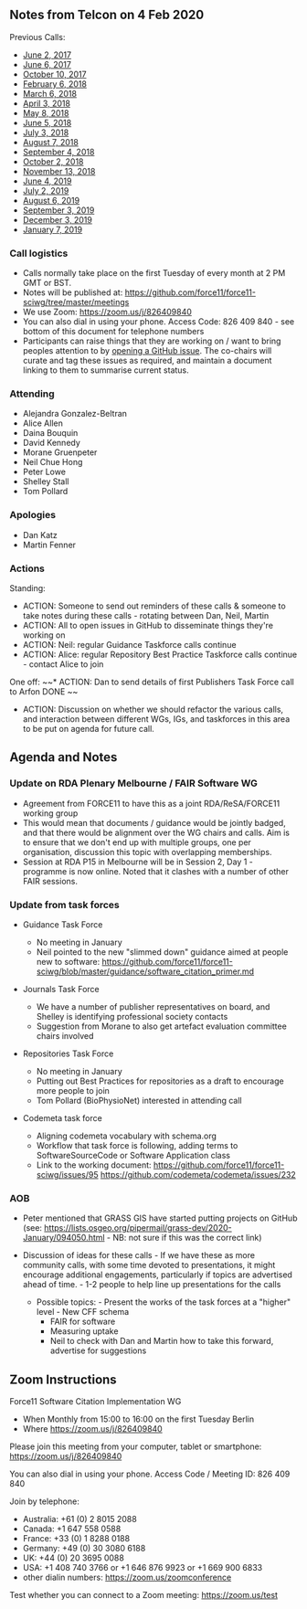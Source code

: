 ## Notes from Telcon on 4 Feb 2020

Previous Calls:
 - [June 2, 2017](https://github.com/force11/force11-sciwg/blob/master/meetings/20170602-Notes.md)
 - [June 6, 2017](https://github.com/force11/force11-sciwg/blob/master/meetings/20170606-Notes.md)
 - [October 10, 2017](https://github.com/force11/force11-sciwg/blob/master/meetings/20171010-Notes.md)
 - [February 6, 2018](https://github.com/force11/force11-sciwg/blob/master/meetings/20180206-Notes.md)
 - [March 6, 2018](https://github.com/force11/force11-sciwg/blob/master/meetings/20180306-Notes.md)
 - [April 3, 2018](https://github.com/force11/force11-sciwg/blob/master/meetings/20180403-Notes.md)
 - [May 8, 2018](https://github.com/force11/force11-sciwg/blob/master/meetings/20180508-Notes.md)
 - [June 5, 2018](https://github.com/force11/force11-sciwg/blob/master/meetings/20180605-Notes.md)
 - [July 3, 2018](https://github.com/force11/force11-sciwg/blob/master/meetings/20180703-Notes.md)
 - [August 7, 2018](https://github.com/force11/force11-sciwg/blob/master/meetings/20180807-Notes.md)
 - [September 4, 2018](https://github.com/force11/force11-sciwg/blob/master/meetings/20180904-Notes.md)
 - [October 2, 2018](https://github.com/force11/force11-sciwg/blob/master/meetings/20181002-Notes.md)
 - [November 13, 2018](https://github.com/force11/force11-sciwg/blob/master/meetings/20181113-Notes.md)
 - [June 4, 2019](https://github.com/force11/force11-sciwg/blob/master/meetings/20190604-Notes.md)
 - [July 2, 2019](https://github.com/force11/force11-sciwg/blob/master/meetings/20190702-Notes.md)
 - [August 6, 2019](https://github.com/force11/force11-sciwg/blob/master/meetings/20190806-Notes.md)
 - [September 3, 2019](https://github.com/force11/force11-sciwg/blob/master/meetings/20190903-Notes.md)
 - [December 3, 2019](https://github.com/force11/force11-sciwg/blob/master/meetings/20191203-Notes.md)
 - [January 7, 2019](https://github.com/force11/force11-sciwg/blob/master/meetings/20200107-Notes.md)


### Call logistics

 - Calls normally take place on the first Tuesday of every month at 2 PM GMT or BST.
 - Notes will be published at: https://github.com/force11/force11-sciwg/tree/master/meetings
 - We use Zoom: https://zoom.us/j/826409840
 - You can also dial in using your phone. Access Code: 826 409 840 - see bottom of this document for telephone numbers
 - Participants can raise things that they are working on / want to bring peoples attention to by [opening a GitHub issue](https://github.com/force11/force11-sciwg/issues). The co-chairs will curate and tag these issues as required, and maintain a document linking to them to summarise current status.

### Attending

- Alejandra Gonzalez-Beltran
- Alice Allen
- Daina Bouquin
- David Kennedy
- Morane Gruenpeter
- Neil Chue Hong
- Peter Lowe
- Shelley Stall
- Tom Pollard

### Apologies

 - Dan Katz
 - Martin Fenner
 
### Actions

Standing:
 * ACTION: Someone to send out reminders of these calls & someone to take notes during these calls - rotating between Dan, Neil, Martin
 * ACTION: All to open issues in GitHub to disseminate things they're working on
 * ACTION: Neil: regular Guidance Taskforce calls continue
 * ACTION: Alice: regular Repository Best Practice Taskforce calls continue - contact Alice to join

One off:
 ~~* ACTION: Dan to send details of first Publishers Task Force call to Arfon DONE ~~
 * ACTION: Discussion on whether we should refactor the various calls, and interaction between different WGs, IGs, and taskforces in this area to be put on agenda for future call.

## Agenda and Notes

### Update on RDA Plenary Melbourne / FAIR Software WG 

- Agreement from FORCE11 to have this as a joint RDA/ReSA/FORCE11 working group
- This would mean that documents / guidance would be jointly badged, and that there would be alignment over the WG chairs and calls. Aim is to ensure that we don't end up with multiple groups, one per organisation, discussion this topic with overlapping memberships.
- Session at RDA P15 in Melbourne will be in Session 2, Day 1 - programme is now online. Noted that it clashes with a number of other FAIR sessions.

### Update from task forces

- Guidance Task Force
   - No meeting in January
   - Neil pointed to the new "slimmed down" guidance aimed at people new to software: https://github.com/force11/force11-sciwg/blob/master/guidance/software_citation_primer.md

- Journals Task Force
   - We have a number of publisher representatives on board, and Shelley is identifying professional society contacts
   - Suggestion from Morane to also get artefact evaluation committee chairs involved
 
- Repositories Task Force
   - No meeting in January
   - Putting out Best Practices for repositories as a draft to encourage more people to join
   - Tom Pollard (BioPhysioNet) interested in attending call 
 
- Codemeta task force 
   - Aligning codemeta vocabulary with schema.org
   - Workflow that task force is following, adding terms to SoftwareSourceCode or Software Application class
   - Link to the working document: https://github.com/force11/force11-sciwg/issues/95 https://github.com/codemeta/codemeta/issues/232 

### AOB

- Peter mentioned that GRASS GIS have started putting projects on GitHub (see: https://lists.osgeo.org/pipermail/grass-dev/2020-January/094050.html - NB: not sure if this was the correct link)

- Discussion of ideas for these calls
	  - If we have these as more community calls, with some time devoted to presentations, it might encourage additional engagements, particularly if topics are advertised ahead of time.
	  - 1-2 people to help line up presentations for the calls
   - Possible topics: 
	     - Present the works of the task forces at a "higher" level
	     - New CFF schema
      - FAIR for software
      - Measuring uptake
	  -  Neil to check with Dan and Martin how to take this forward, advertise for suggestions
	
## Zoom Instructions

Force11 Software Citation Implementation WG
 - When    Monthly from 15:00 to 16:00 on the first Tuesday Berlin
 - Where   https://zoom.us/j/826409840

Please join this meeting from your computer, tablet or smartphone: https://zoom.us/j/826409840

You can also dial in using your phone. Access Code / Meeting ID: 826 409 840

Join by telephone: 
 - Australia: +61 (0) 2 8015 2088
 - Canada: +1 647 558 0588
 - France: +33 (0) 1 8288 0188
 - Germany: +49 (0) 30 3080 6188
 - UK: +44 (0) 20 3695 0088
 - USA: +1 408 740 3766 or +1 646 876 9923 or +1 669 900 6833
 - other dialin numbers: https://zoom.us/zoomconference
 
 Test whether you can connect to a Zoom meeting: https://zoom.us/test
